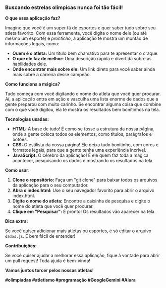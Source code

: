 ###  **Buscando estrelas olímpicas nunca foi tão fácil!**

**O que essa aplicação faz?**

Imagine que você é um super fã de esportes e quer saber tudo sobre seu atleta favorito. Com essa ferramenta, você digita o nome dele (ou até mesmo um esporte) e *prontinho*, a aplicação te mostra um montão de informações legais, como:

* **Quem é o atleta:** Um título bem chamativo para te apresentar o craque.
* **O que ele faz de melhor:** Uma descrição rápida e divertida sobre as habilidades dele.
* **Onde encontrar mais sobre ele:** Um link direto para você saber ainda mais sobre a carreira desse campeão.

**Como funciona a mágica?**

Tudo começa com você digitando o nome do atleta que você quer procurar. Aí, a aplicação entra em ação e vasculha uma lista enorme de dados que a gente preparou com muito carinho. Se encontrar alguma coisa que combine com o que você digitou, ela te mostra os resultados bem bonitinhos na tela.

**Tecnologias usadas:**

* **HTML:** A base de tudo! É como se fosse a estrutura da nossa página, onde a gente coloca todos os elementos, como títulos, parágrafos e botões.
* **CSS:** O estilista da nossa página! Ele deixa tudo bonitinho, com cores e formatos legais, para que a gente tenha uma experiência incrível.
* **JavaScript:** O cérebro da aplicação! É ele quem faz toda a mágica acontecer, pesquisando os dados e mostrando os resultados na tela.

**Como usar:**

1. **Clone o repositório:** Faça um "git clone" para baixar todos os arquivos da aplicação para o seu computador.
2. **Abra o index.html:** Use o seu navegador favorito para abrir o arquivo index.html.
3. **Digite o nome do atleta:** Encontre a caixinha de pesquisa e digite o nome do atleta que você quer procurar.
4. **Clique em "Pesquisar":** E pronto! Os resultados vão aparecer na tela.

**Dica extra:**

Se você quiser adicionar mais atletas ou esportes, é só editar o arquivo `dados.js`. É bem fácil de entender!

**Contribuições:**

Se você quiser ajudar a melhorar essa aplicação, fique à vontade para abrir um pull request! Toda ajuda é bem-vinda!

**Vamos juntos torcer pelos nossos atletas!** 

**#olimpiadas #atletismo #programação #GoogleGemini #Alura**
